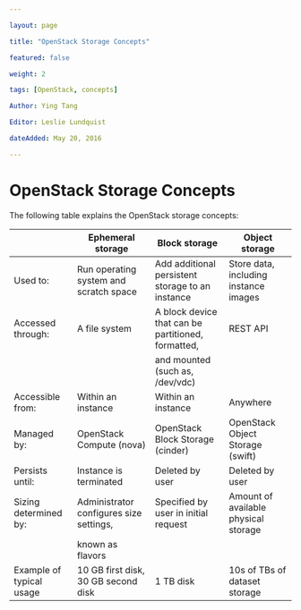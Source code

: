 ```yaml
--- 

layout: page 

title: "OpenStack Storage Concepts" 

featured: false 

weight: 2

tags: [OpenStack, concepts] 

Author: Ying Tang

Editor: Leslie Lundquist

dateAdded: May 20, 2016 

--- 
```


# OpenStack Storage Concepts

The following table explains the OpenStack storage concepts:

|                            | **Ephemeral storage**                          |	**Block storage**                                        |	**Object storage**                    |
|----------------------------|------------------------------------------------|----------------------------------------------------------|----------------------------------------|
| Used to:                   | Run operating system and scratch space         | Add additional persistent storage to an instance         | Store data, including instance images  |
| Accessed through:          | A file system 	                              | A block device that can be partitioned, formatted,<br/>  | REST API                               |
|                            |                                                | and mounted (such as, /dev/vdc)                          |                                        |            
| Accessible from:           | Within an instance                             | Within an instance 	                                     | Anywhere                               |
| Managed by: 	             | OpenStack Compute (nova)                       |	OpenStack Block Storage (cinder)                         | OpenStack Object Storage (swift)       |
| Persists until:            | Instance is terminated                         |	Deleted by user                                          |	Deleted by user                       |
| Sizing determined by:      | Administrator configures size settings,<br/>   | Specified by user in initial request 	                 | Amount of available physical storage   |
|                            | known as flavors                               |                                                          |                                        |
| Example of typical usage   | 10 GB first disk, 30 GB second disk            |  1 TB disk                                               | 10s of TBs of dataset storage          |
	 	 	


